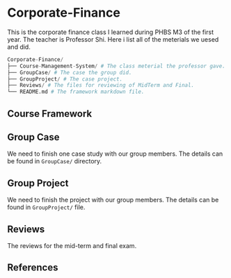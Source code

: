 # Corporate-Finance
This is the corporate finance class I learned during PHBS M3 of the first year. The teacher is Professor Shi. Here i list all of the meterials we uesed and did.

```py
Corporate-Finance/
├── Course-Management-System/ # The class meterial the professor gave.
├── GroupCase/ # The case the group did.
├── GroupProject/ # The case project.
├── Reviews/ # The files for reviewing of MidTerm and Final.
└── README.md # The framework markdown file.
```



## Course Framework



## Group Case

We need to finish one case study with our group members. The details can be found in `GroupCase/` directory.



## Group Project

We need to finish the project with our group members. The details can be found in `GroupProject/` file.



## Reviews

The reviews for the mid-term and final exam.



## References





